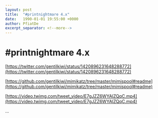 ```yaml
---
layout: post
title:  "#printnightmare 4.x"
date:   1990-01-01 19:55:00 +0000
author: PfiatDe
excerpt_separator: <!--more-->
---
```


# #printnightmare 4.x

[https://twitter.com/gentilkiwi/status/1420896231648288772](https://twitter.com/gentilkiwi/status/1420896231648288772)

[https://github.com/gentilkiwi/mimikatz/tree/master/mimispool#readme](https://github.com/gentilkiwi/mimikatz/tree/master/mimispool#readme)

[https://video.twimg.com/tweet_video/E7gJZZ6WYAIZQqC.mp4](https://video.twimg.com/tweet_video/E7gJZZ6WYAIZQqC.mp4)

...
<!--more-->
